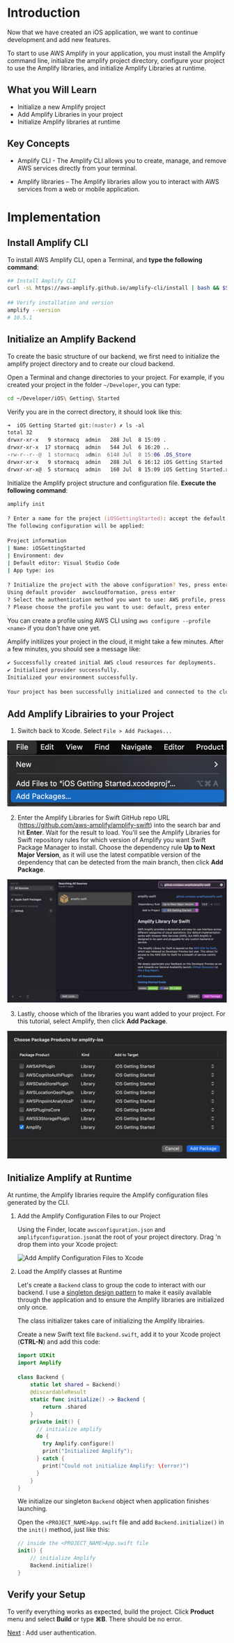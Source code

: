 # Introduction

Now that we have created an iOS application, we want to continue development and add new features.

To start to use AWS Amplify in your application, you must install the Amplify command line, initialize the amplify project directory, configure your project to use the Amplify libraries, and initialize Amplify Libraries at runtime.

## What you Will Learn

- Initialize a new Amplify project
- Add Amplify Libraries in your project
- Initialize Amplify libraries at runtime

## Key Concepts

- Amplify CLI - The Amplify CLI allows you to create, manage, and remove AWS services directly from your terminal.

- Amplify libraries – The Amplify libraries allow you to interact with AWS services from a web or mobile application.

# Implementation

## Install Amplify CLI

To install AWS Amplify CLI, open a Terminal, and **type the following command**:

```zsh
## Install Amplify CLI
curl -sL https://aws-amplify.github.io/amplify-cli/install | bash && $SHELL

## Verify installation and version
amplify --version
# 10.5.1
```

## Initialize an Amplify Backend

To create the basic structure of our backend, we first need to initialize the amplify project directory and to create our cloud backend.

Open a Terminal and change directories to your project. For example, if you created your project in the folder `~/Developer`, you can type:

```zsh
cd ~/Developer/iOS\ Getting\ Started
```

Verify you are in the correct directory, it should look like this:

```zsh
➜  iOS Getting Started git:(master) ✗ ls -al
total 32
drwxr-xr-x   9 stormacq  admin   288 Jul  8 15:09 .
drwxr-xr-x  17 stormacq  admin   544 Jul  6 16:20 ..
-rw-r--r--@  1 stormacq  admin  6148 Jul  8 15:06 .DS_Store
drwxr-xr-x   9 stormacq  admin   288 Jul  6 16:12 iOS Getting Started
drwxr-xr-x@  5 stormacq  admin   160 Jul  8 15:09 iOS Getting Started.xcodeproj
```

Initialize the Amplify project structure and configuration file. **Execute the following command**:

```zsh
amplify init

? Enter a name for the project (iOSGettingStarted): accept the default, press enter
The following configuration will be applied:

Project information
| Name: iOSGettingStarted
| Environment: dev
| Default editor: Visual Studio Code
| App type: ios

? Initialize the project with the above configuration? Yes, press enter
Using default provider  awscloudformation, press enter
? Select the authentication method you want to use: AWS profile, press enter
? Please choose the profile you want to use: default, press enter
```

You can create a profile using AWS CLI using `aws configure --profile <name>` if you don't have one yet.

Amplify initilizes your project in the cloud, it might take a few minutes. After a few minutes, you should see a message like:

```zsh
✔ Successfully created initial AWS cloud resources for deployments.
✔ Initialized provider successfully.
Initialized your environment successfully.

Your project has been successfully initialized and connected to the cloud!
```

## Add Amplify Librairies to your Project

1. Switch back to Xcode. Select `File > Add Packages...`

![Xcode Add Packages toolbar option](img/xcode-add-packages.png)

2. Enter the Amplify Libraries for Swift GitHub repo URL (https://github.com/aws-amplify/amplify-swift) into the search bar and hit **Enter**. Wait for the result to load. You'll see the Amplify Libraries for Swift repository rules for which version of Amplify you want Swift Package Manager to install. Choose the dependency rule **Up to Next Major Version**, as it will use the latest compatible version of the dependency that can be detected from the main branch, then click **Add Package**.

![Amplify Libraries for Swift repo URL in Add Packages search bar](img/search-for-amplify-repo.png)

3. Lastly, choose which of the libraries you want added to your project. For this tutorial, select Amplify, then click **Add Package**.

![AWS Amplify Package Products](img/amplify-package-product.png)

## Initialize Amplify at Runtime

At runtime, the Amplify libraries require the Amplify configuration files generated by the CLI.

1. Add the Amplify Configuration Files to our Project

    Using the Finder, locate `awsconfiguration.json` and `amplifyconfiguration.json`at the root of your project directory. Drag 'n drop them into your Xcode project:

    ![Add Amplify Configuration Files to Xcode](img/03_10.gif)

2. Load the Amplify classes at Runtime

    Let's create a `Backend` class to group the code to interact with our backend. I use a [singleton design pattern](https://en.wikipedia.org/wiki/Singleton_pattern) to make it easily available through the application and to ensure the Amplify libraries are initialized only once.

    The class initializer takes care of initializing the Amplify librairies.

    Create a new Swift text file `Backend.swift`, add it to your Xcode project (**CTRL-N**) and add this code:

    ```swift
    import UIKit
    import Amplify

    class Backend {
        static let shared = Backend()
        @discardableResult
        static func initialize() -> Backend {
            return .shared
        }
        private init() {
          // initialize amplify
          do {
            try Amplify.configure()
            print("Initialized Amplify");
          } catch {
            print("Could not initialize Amplify: \(error)")
          }
        }
    }
    ```

    We initialize our singleton `Backend` object when application finishes launching.

    Open the `<PROJECT_NAME>App.swift` file and add `Backend.initialize()` in the `init()` method, just like this:

    ```swift
    // inside the <PROJECT_NAME>App.swift file 
    init() {
        // initialize Amplify
        Backend.initialize()
    }
    ```

## Verify your Setup

To verify everything works as expected, build the project. Click **Product** menu and select **Build** or type **&#8984;B**. There should be no error.

[Next](/04_add_authentication.md) : Add user authentication.